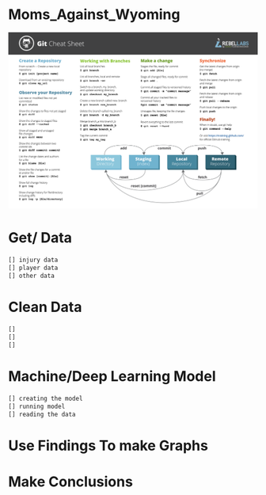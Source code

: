 # Moms_Against_Wyoming
![alt text](GitCommands.png)

# Get/ Data
    [] injury data
    [] player data
    [] other data

# Clean Data
    [] 
    []
    []

# Machine/Deep Learning Model
    [] creating the model
    [] running model
    [] reading the data

# Use Findings To make Graphs

# Make Conclusions

